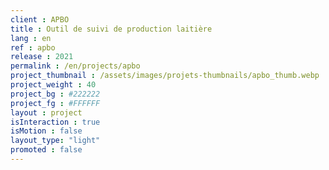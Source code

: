 ```yaml
---
client : APBO
title : Outil de suivi de production laitière
lang : en
ref : apbo
release : 2021
permalink : /en/projects/apbo
project_thumbnail : /assets/images/projets-thumbnails/apbo_thumb.webp
project_weight : 40
project_bg : #222222
project_fg : #FFFFFF
layout : project
isInteraction : true
isMotion : false
layout_type: "light"
promoted : false
---
```

